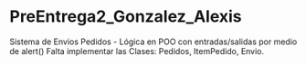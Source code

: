# PreEntrega2_Gonzalez_Alexis
Sistema de Envios Pedidos - Lógica en POO con entradas/salidas por medio de alert()
Falta implementar las Clases: Pedidos, ItemPedido, Envio.
